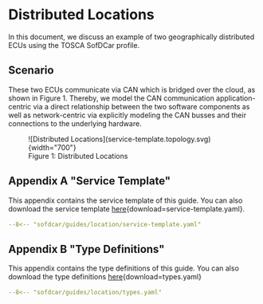 # Distributed Locations

In this document, we discuss an example of two geographically distributed ECUs using the TOSCA SofDCar profile.

## Scenario

These two ECUs communicate via CAN which is bridged over the cloud, as shown in Figure 1.
Thereby, we model the CAN communication application-centric via a direct relationship between the two software
components as well as network-centric via explicitly modeling the CAN busses and their connections to the underlying
hardware.

<figure markdown>
  ![Distributed Locations](service-template.topology.svg){width="700"}
  <figcaption>Figure 1: Distributed Locations</figcaption>
</figure>

## Appendix A "Service Template"

This appendix contains the service template of this guide.
You can also download the service template [here](service-template.yaml){download=service-template.yaml}.

```yaml linenums="1"
--8<-- "sofdcar/guides/location/service-template.yaml"
```

## Appendix B "Type Definitions"

This appendix contains the type definitions of this guide.
You can also download the type definitions [here](types.yaml){download=types.yaml}

```yaml linenums="1"
--8<-- "sofdcar/guides/location/types.yaml"
```
